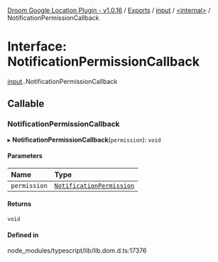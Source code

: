 [Droom Google Location Plugin - v1.0.16](../README.md) / [Exports](../modules.md) / [input](../modules/input.md) / [<internal\>](../modules/input._internal_.md) / NotificationPermissionCallback

# Interface: NotificationPermissionCallback

[input](../modules/input.md).[<internal>](../modules/input._internal_.md).NotificationPermissionCallback

## Callable

### NotificationPermissionCallback

▸ **NotificationPermissionCallback**(`permission`): `void`

#### Parameters

| Name | Type |
| :------ | :------ |
| `permission` | [`NotificationPermission`](../modules/input._internal_.md#notificationpermission) |

#### Returns

`void`

#### Defined in

node_modules/typescript/lib/lib.dom.d.ts:17376
